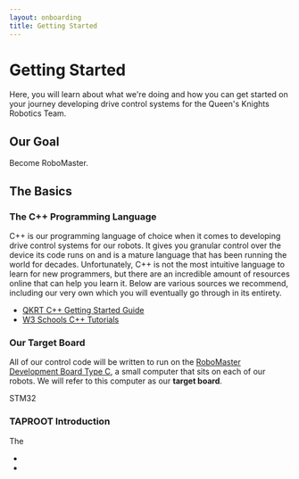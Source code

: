 ```yaml
---
layout: onboarding
title: Getting Started
---
```


# Getting Started

Here, you will learn about what we're doing and how you can get started on your journey developing drive control systems for the Queen's Knights Robotics Team.

## Our Goal

Become RoboMaster.

## The Basics

### The C++ Programming Language

C++ is our programming language of choice when it comes to developing drive control systems for our robots. It gives you granular control over the device its code runs on and is a mature language that has been running the world for decades. Unfortunately, C++ is not the most intuitive language to learn for new programmers, but there are an incredible amount of resources online that can help you learn it. Below are various sources we recommend, including our very own which you will eventually go through in its entirety.

-   [QKRT C++ Getting Started Guide](https://www.notion.so/C-1211ea6d75cd8135bcc6e53c699f216a?pvs=21)
-   [W3 Schools C++ Tutorials]()

### Our Target Board

All of our control code will be written to run on the [RoboMaster Development Board Type C](https://www.robomaster.com/en-US/products/components/general/development-board-type-c/info), a small computer that sits on each of our robots. We will refer to this computer as our **target board**.

STM32

### TAPROOT Introduction

The 

- [](https://aruw.gitlab.io/controls/aruw-edu/tutorials/1_tank_drive.html)
- 
